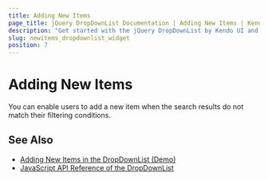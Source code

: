 ```yaml
---
title: Adding New Items
page_title: jQuery DropDownList Documentation | Adding New Items | Kendo UI
description: "Get started with the jQuery DropDownList by Kendo UI and learn how to add new items."
slug: newitems_dropdownlist_widget
position: 7
---
```


# Adding New Items

You can enable users to add a new item when the search results do not match their filtering conditions.

## See Also

* [Adding New Items in the DropDownList (Demo)](https://demos.telerik.com/kendo-ui/dropdownlist/addnewitem)
* [JavaScript API Reference of the DropDownList](/api/javascript/ui/dropdownlist)
